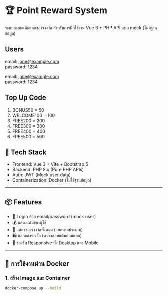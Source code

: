 # 🏆 Point Reward System

ระบบสะสมแต้มแลกของรางวัล สำหรับการฝึกใช้งาน Vue 3 + PHP API แบบ mock (ไม่มีฐานข้อมูล)

##  Users
email: jone@example.com <br>
password: 1234<br>

email: jane@example.com<br>
password: 1234<br>

## Top Up Code
  1. BONUS50 = 50
  2. WELCOME100 = 100
  3. FREE200 =  200
  4. FREE300 = 300
  5. FREE400 = 400
  6. FREE500 = 500

## 🔧 Tech Stack
- Frontend: Vue 3 + Vite + Bootstrap 5 
- Backend: PHP 8.x (Pure PHP APIs)
- Auth: JWT (Mock user data)
- Containerization: Docker (ไม่ใช้ฐานข้อมูล)

---

## 📦 Features

- 🔐 Login ด้วย email/password (mock user)
- 💰 แสดงแต้มของผู้ใช้
- 🎁 แสดงของรางวัลทั้งหมด (แยกตามประเภท)
- 🛍️ แลกของรางวัล (ตรวจสอบแต้มก่อนแลก)
- 📱 รองรับ Responsive ทั้ง Desktop และ Mobile

---

## 🚀 การใช้งานผ่าน Docker

### 1. สร้าง Image และ Container

```bash
docker-compose up --build

